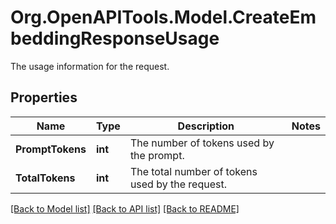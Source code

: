 # Org.OpenAPITools.Model.CreateEmbeddingResponseUsage
The usage information for the request.

## Properties

Name | Type | Description | Notes
------------ | ------------- | ------------- | -------------
**PromptTokens** | **int** | The number of tokens used by the prompt. | 
**TotalTokens** | **int** | The total number of tokens used by the request. | 

[[Back to Model list]](../README.md#documentation-for-models) [[Back to API list]](../README.md#documentation-for-api-endpoints) [[Back to README]](../README.md)

